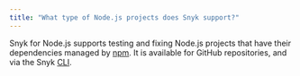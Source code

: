 ```yaml
---
title: "What type of Node.js projects does Snyk support?"
---
```

Snyk for Node.js supports testing and fixing Node.js projects that have their dependencies managed by [npm](https://www.npmjs.com/).
It is available for GitHub repositories, and via the Snyk [CLI](/docs/using-snyk/).
